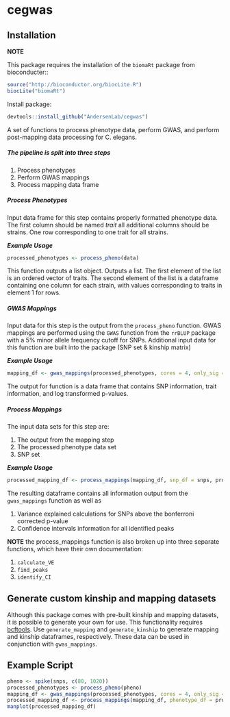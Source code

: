 # cegwas

## Installation

**NOTE**

This package requires the installation of the `biomaRt` package from bioconducter::

```r
source("http://bioconductor.org/biocLite.R")
biocLite("biomaRt")
```

Install package:

```r
devtools::install_github("AndersenLab/cegwas")
```

A set of functions to process phenotype data, perform GWAS, and perform post-mapping data processing for C. elegans.

##### The pipeline is split into three steps
1. Process phenotypes
2. Perform GWAS mappings
3. Process mapping data frame

##### Process Phenotypes
Input data frame for this step contains properly formatted phenotype data. The first column should be named *trait* all additional columns should be strains. One row corresponding to one trait for all strains.

_**Example Usage**_

```r
processed_phenotypes <- process_pheno(data)
``` 

This function outputs a list object. Outputs a list. The first element of the list is an ordered vector of traits. The second element of the list is a dataframe containing one column for each strain, with values corresponding to traits in element 1 for rows.

##### GWAS Mappings
Input data for this step is the output from the `process_pheno` function. GWAS mappings are performed using the `GWAS` function from the `rrBLUP` package with a 5% minor allele frequency cutoff for SNPs. Additional input data for this function are built into the package (SNP set & kinship matrix)

_**Example Usage**_

```r
mapping_df <- gwas_mappings(processed_phenotypes, cores = 4, only_sig = TRUE)
``` 

The output for function is a data frame that contains SNP information, trait information, and log transformed p-values.

##### Process Mappings
The input data sets for this step are:

1. The output from the mapping step
2. The processed phenotype data set
3. SNP set

_**Example Usage**_

```r
processed_mapping_df <- process_mappings(mapping_df, snp_df = snps, processed_phenotypes, CI_size = 50, snp_grouping = 200)
```

The resulting dataframe contains all information output from the `gwas_mappings` function as well as 

1. Variance explained calculations for SNPs above the bonferroni corrected p-value
2. Confidence intervals information for all identified peaks

**NOTE** the process_mappings function is also broken up into three separate functions, which have their own documentation:

1. `calculate_VE`
2. `find_peaks`
3. `identify_CI`

## Generate custom kinship and mapping datasets

Although this package comes with pre-built kinship and mapping datasets, it is possible to generate your own for use. This functionality requires [bcftools](https://samtools.github.io/bcftools/bcftools.html). Use `generate_mapping` and `generate_kinship` to generate mapping and kinship dataframes, respectively. These data can be used in conjunction with `gwas_mappings`.

## Example Script

```r
pheno <- spike(snps, c(80, 1020))
processed_phenotypes <- process_pheno(pheno)
mapping_df <- gwas_mappings(processed_phenotypes, cores = 4, only_sig = FALSE)
processed_mapping_df <- process_mappings(mapping_df, phenotype_df = processed_phenotypes, CI_size = 50, snp_grouping = 200)
manplot(processed_mapping_df)
```